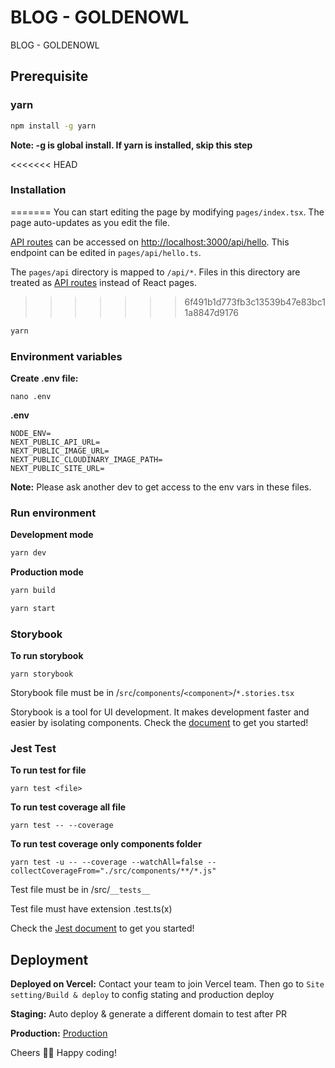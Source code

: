 # BLOG - GOLDENOWL

BLOG - GOLDENOWL

## Prerequisite

### yarn

```bash
npm install -g yarn
```

**Note: -g is global install. If yarn is installed, skip this step**

<<<<<<< HEAD
### Installation
=======
You can start editing the page by modifying `pages/index.tsx`. The page auto-updates as you edit the file.

[API routes](https://nextjs.org/docs/api-routes/introduction) can be accessed on [http://localhost:3000/api/hello](http://localhost:3000/api/hello). This endpoint can be edited in `pages/api/hello.ts`.

The `pages/api` directory is mapped to `/api/*`. Files in this directory are treated as [API routes](https://nextjs.org/docs/api-routes/introduction) instead of React pages.
>>>>>>> 6f491b1d773fb3c13539b47e83bc11a8847d9176

```bash
yarn
```

### Environment variables

**Create .env file:**

```
nano .env
```

**.env**

```
NODE_ENV=
NEXT_PUBLIC_API_URL=
NEXT_PUBLIC_IMAGE_URL=
NEXT_PUBLIC_CLOUDINARY_IMAGE_PATH=
NEXT_PUBLIC_SITE_URL=
```

**Note:** Please ask another dev to get access to the env vars in these files.

### Run environment

**Development mode**

```bash
yarn dev
```

**Production mode**

```bash
yarn build
```

```bash
yarn start
```

### Storybook

**To run storybook**

```
yarn storybook
```

Storybook file must be in /`src`/`components`/`<component>`/`*.stories.tsx`

Storybook is a tool for UI development. It makes development faster and easier by isolating components.
Check the [document](https://storybook.js.org/docs/react/get-started/introduction) to get you started!

### Jest Test

**To run test for file**

```
yarn test <file>
```

**To run test coverage all file**

```
yarn test -- --coverage
```

**To run test coverage only components folder**

```
yarn test -u -- --coverage --watchAll=false --collectCoverageFrom="./src/components/**/*.js"
```

Test file must be in /src/`__tests__`

Test file must have extension .test.ts(x)

Check the [Jest document](https://jestjs.io/docs/getting-started) to get you started!

## Deployment

**Deployed on Vercel:**
Contact your team to join Vercel team. Then go to `Site setting/Build & deploy` to config stating and production deploy

**Staging:** Auto deploy & generate a different domain to test after PR

**Production:** [Production](https://blogowl.vercel.app//)

Cheers 🍺🍺
Happy coding!
